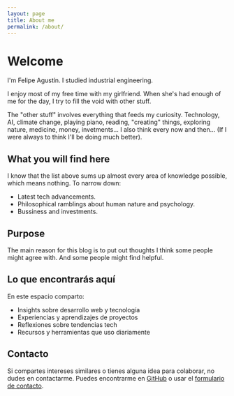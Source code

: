 ```yaml
---
layout: page
title: About me
permalink: /about/
---
```


# Welcome

I'm Felipe Agustín. I studied industrial engineering. 

I enjoy most of my free time with my girlfriend. When she's had enough of me for the day, I try to fill the void with other stuff.

The "other stuff" involves everything that feeds my curiosity.
Technology, AI, climate change, playing piano, reading, "creating" things, exploring nature, medicine, money, invetments...
I also think every now and then... (If I were always to think I'll be doing much better).

## What you will find here

I know that the list above sums up almost every area of knowledge possible, which means nothing.
To narrow down:
- Latest tech advancements.
- Philosophical ramblings about human nature and psychology.
- Bussiness and investments.


## Purpose
The main reason for this blog is to put out thoughts I think some people might agree with. And some people might find helpful.

## Lo que encontrarás aquí

En este espacio comparto:

* Insights sobre desarrollo web y tecnología
* Experiencias y aprendizajes de proyectos
* Reflexiones sobre tendencias tech
* Recursos y herramientas que uso diariamente

## Contacto

Si compartes intereses similares o tienes alguna idea para colaborar, no dudes en contactarme. Puedes encontrarme en [GitHub](https://github.com/12lockedin) o usar el [formulario de contacto](/contact).